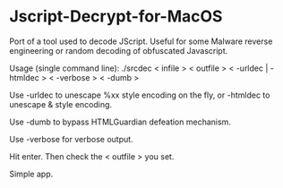 # Jscript-Decrypt-for-MacOS
Port of a tool used to decode JScript. Useful for some Malware reverse engineering or random decoding of obfuscated Javascript.

Usage (single command line): ./srcdec < infile > < outfile > < -urldec | -htmldec > < -verbose > < -dumb >

Use -urldec to unescape %xx style encoding on the fly, or -htmldec to unescape & style encoding.

Use -dumb to bypass HTMLGuardian defeation mechanism.

Use -verbose for verbose output.

Hit enter. Then check the < outfile > you set. 

Simple app.
